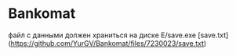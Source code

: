 # Bankomat

файл с данными должен храниться на диске E/save.exe 
[save.txt] 
(https://github.com/YurGV/Bankomat/files/7230023/save.txt)
